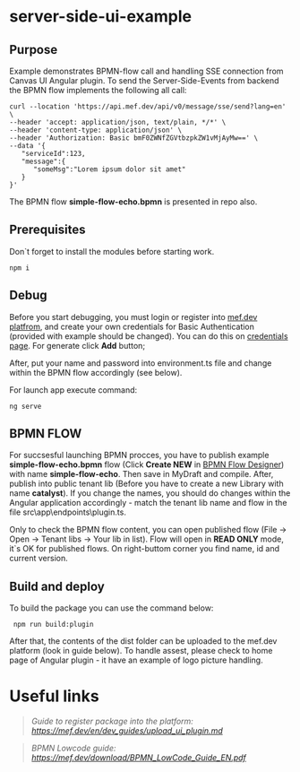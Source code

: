 # server-side-ui-example
## Purpose
Example demonstrates  BPMN-flow call and handling SSE connection from Canvas UI Angular plugin.
To send the Server-Side-Events from backend the BPMN flow implements the following all call:
```
curl --location 'https://api.mef.dev/api/v0/message/sse/send?lang=en' \
--header 'accept: application/json, text/plain, */*' \
--header 'content-type: application/json' \
--header 'Authorization: Basic bmF0ZWNfZGVtbzpkZW1vMjAyMw==' \
--data '{
   "serviceId":123,
   "message":{
      "someMsg":"Lorem ipsum dolor sit amet"
   }
}'
```
The BPMN flow **simple-flow-echo.bpmn** is presented in repo also.

## Prerequisites
Don`t forget to install the modules before starting work.
```
npm i 
```

## Debug

Before you start debugging, you must login or register into [mef.dev platfrom](https://preview.mef.dev/rflnk/KKtKZAipNBYheGDPAt%2FU4BYdywdGkODMFYwcfR9O7vsIz%2F5iTq6R2UyD5fvKwbvJ), and create your own credentials for Basic Authentication (provided with example should be changed). You can do this on [credentials page](https://preview.mef.dev/console/settings/credentials). For generate click **Add** button;

After, put your name and password into environment.ts file and change within the BPMN flow accordingly (see below).

For launch app execute command:
```
ng serve
```

## BPMN FLOW
For succsesful launching BPMN procces, you have to publish example **simple-flow-echo.bpmn** flow (Click **Create NEW** in [BPMN Flow Designer](https://preview.mef.dev/store/service/35/rflnk/wsvfcV0ECUiTog2b/v2PmCJMkMdhSXKjoyJe5Ziwl6L2/sEhxbNHs0/K9YZqm+xt)) with name **simple-flow-echo**. Then save in MyDraft and compile. After, publish into public tenant lib (Before you have to create a new Library with name **catalyst**). If you change the names, you should do changes within the Angular application accordingly - match the tenant lib name and flow in the file src\app\endpoints\plugin.ts. 

Only to check the BPMN flow content, you can open published flow (File -> Open -> Tenant libs -> Your lib in list). Flow will open in **READ ONLY** mode, it`s OK for published flows. On right-buttom corner you find name, id and current version.

## Build and deploy
To build the package you can use the command below:
```
 npm run build:plugin
```
After that, the contents of the dist folder can be uploaded to the mef.dev platform (look in guide below).
To handle assest, please check to home page of Angular plugin - it have an example of logo picture handling. 

# Useful links

> *Guide to register package into the platform: https://mef.dev/en/dev_guides/upload_ui_plugin.md*

> *BPMN Lowcode guide: https://mef.dev/download/BPMN_LowCode_Guide_EN.pdf*
